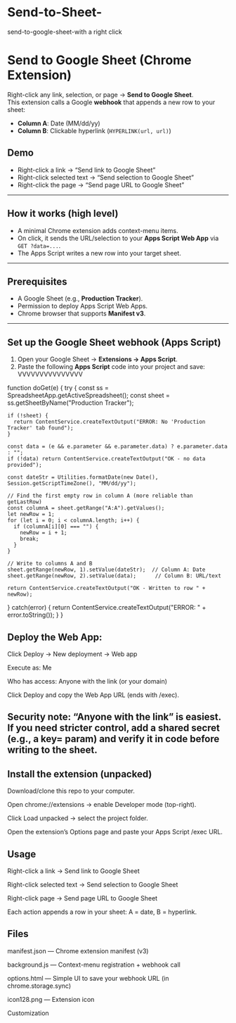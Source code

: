 # Send-to-Sheet-
send-to-google-sheet-with a right click 
# Send to Google Sheet (Chrome Extension)

Right-click any link, selection, or page → **Send to Google Sheet**.  
This extension calls a Google  **webhook** that appends a new row to your sheet:

- **Column A**: Date (MM/dd/yy)
- **Column B**: Clickable hyperlink (`HYPERLINK(url, url)`)

## Demo
- Right-click a link → “Send link to Google Sheet”
- Right-click selected text → “Send selection to Google Sheet”
- Right-click the page → “Send page URL to Google Sheet”

---

## How it works (high level)
- A minimal Chrome extension adds context-menu items.
- On click, it sends the URL/selection to your **Apps Script Web App** via `GET ?data=...`.
- The Apps Script writes a new row into your target sheet.

---

## Prerequisites
- A Google Sheet (e.g., **Production Tracker**).
- Permission to deploy Apps Script Web Apps.
- Chrome  browser that supports **Manifest v3**.

---

## Set up the Google Sheet webhook (Apps Script)

1. Open your Google Sheet → **Extensions → Apps Script**.
2. Paste the following **Apps Script** code into your project and save:
VVVVVVVVVVVVVVV

function doGet(e) {
  try {
    const ss = SpreadsheetApp.getActiveSpreadsheet();
    const sheet = ss.getSheetByName("Production Tracker");
    
    if (!sheet) {
      return ContentService.createTextOutput("ERROR: No 'Production Tracker' tab found");
    }
    
    const data = (e && e.parameter && e.parameter.data) ? e.parameter.data : "";
    if (!data) return ContentService.createTextOutput("OK - no data provided");
    
    const dateStr = Utilities.formatDate(new Date(), Session.getScriptTimeZone(), "MM/dd/yy");
    
    // Find the first empty row in column A (more reliable than getLastRow)
    const columnA = sheet.getRange("A:A").getValues();
    let newRow = 1;
    for (let i = 0; i < columnA.length; i++) {
      if (columnA[i][0] === "") {
        newRow = i + 1;
        break;
      }
    }
    
    // Write to columns A and B
    sheet.getRange(newRow, 1).setValue(dateStr);  // Column A: Date
    sheet.getRange(newRow, 2).setValue(data);      // Column B: URL/text
    
    return ContentService.createTextOutput("OK - Written to row " + newRow);
    
  } catch(error) {
    return ContentService.createTextOutput("ERROR: " + error.toString());
  }
}
## Deploy the Web App:

Click Deploy → New deployment → Web app

Execute as: Me

Who has access: Anyone with the link (or your domain)

Click Deploy and copy the Web App URL (ends with /exec).

## Security note: “Anyone with the link” is easiest. If you need stricter control, add a shared secret (e.g., a key= param) and verify it in code before writing to the sheet.

## Install the extension (unpacked)

Download/clone this repo to your computer.

Open chrome://extensions → enable Developer mode (top-right).

Click Load unpacked → select the project folder.

Open the extension’s Options page and paste your Apps Script /exec URL.

## Usage

Right-click a link → Send link to Google Sheet

Right-click selected text → Send selection to Google Sheet

Right-click page → Send page URL to Google Sheet

Each action appends a row in your sheet: A = date, B = hyperlink.

## Files

manifest.json — Chrome extension manifest (v3)

background.js — Context-menu registration + webhook call

options.html — Simple UI to save your webhook URL (in chrome.storage.sync)

icon128.png — Extension icon

Customization
